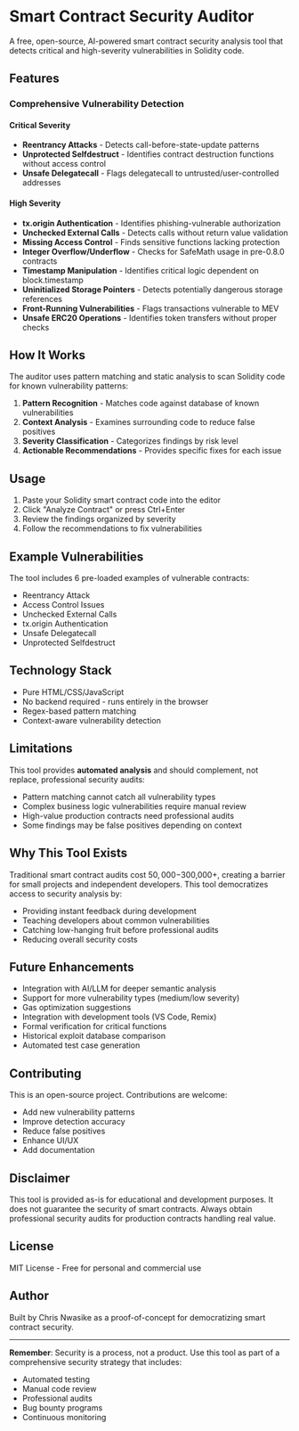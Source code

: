 # Smart Contract Security Auditor

A free, open-source, AI-powered smart contract security analysis tool that detects critical and high-severity vulnerabilities in Solidity code.

## Features

### Comprehensive Vulnerability Detection

#### Critical Severity
- **Reentrancy Attacks** - Detects call-before-state-update patterns
- **Unprotected Selfdestruct** - Identifies contract destruction functions without access control
- **Unsafe Delegatecall** - Flags delegatecall to untrusted/user-controlled addresses

#### High Severity
- **tx.origin Authentication** - Identifies phishing-vulnerable authorization
- **Unchecked External Calls** - Detects calls without return value validation
- **Missing Access Control** - Finds sensitive functions lacking protection
- **Integer Overflow/Underflow** - Checks for SafeMath usage in pre-0.8.0 contracts
- **Timestamp Manipulation** - Identifies critical logic dependent on block.timestamp
- **Uninitialized Storage Pointers** - Detects potentially dangerous storage references
- **Front-Running Vulnerabilities** - Flags transactions vulnerable to MEV
- **Unsafe ERC20 Operations** - Identifies token transfers without proper checks

## How It Works

The auditor uses pattern matching and static analysis to scan Solidity code for known vulnerability patterns:

1. **Pattern Recognition** - Matches code against database of known vulnerabilities
2. **Context Analysis** - Examines surrounding code to reduce false positives
3. **Severity Classification** - Categorizes findings by risk level
4. **Actionable Recommendations** - Provides specific fixes for each issue

## Usage

1. Paste your Solidity smart contract code into the editor
2. Click "Analyze Contract" or press Ctrl+Enter
3. Review the findings organized by severity
4. Follow the recommendations to fix vulnerabilities

## Example Vulnerabilities

The tool includes 6 pre-loaded examples of vulnerable contracts:
- Reentrancy Attack
- Access Control Issues
- Unchecked External Calls
- tx.origin Authentication
- Unsafe Delegatecall
- Unprotected Selfdestruct

## Technology Stack

- Pure HTML/CSS/JavaScript
- No backend required - runs entirely in the browser
- Regex-based pattern matching
- Context-aware vulnerability detection

## Limitations

This tool provides **automated analysis** and should complement, not replace, professional security audits:

- Pattern matching cannot catch all vulnerability types
- Complex business logic vulnerabilities require manual review
- High-value production contracts need professional audits
- Some findings may be false positives depending on context

## Why This Tool Exists

Traditional smart contract audits cost $50,000-$300,000+, creating a barrier for small projects and independent developers. This tool democratizes access to security analysis by:

- Providing instant feedback during development
- Teaching developers about common vulnerabilities
- Catching low-hanging fruit before professional audits
- Reducing overall security costs

## Future Enhancements

- Integration with AI/LLM for deeper semantic analysis
- Support for more vulnerability types (medium/low severity)
- Gas optimization suggestions
- Integration with development tools (VS Code, Remix)
- Formal verification for critical functions
- Historical exploit database comparison
- Automated test case generation

## Contributing

This is an open-source project. Contributions are welcome:
- Add new vulnerability patterns
- Improve detection accuracy
- Reduce false positives
- Enhance UI/UX
- Add documentation

## Disclaimer

This tool is provided as-is for educational and development purposes. It does not guarantee the security of smart contracts. Always obtain professional security audits for production contracts handling real value.

## License

MIT License - Free for personal and commercial use

## Author

Built by Chris Nwasike as a proof-of-concept for democratizing smart contract security.

---

**Remember**: Security is a process, not a product. Use this tool as part of a comprehensive security strategy that includes:
- Automated testing
- Manual code review
- Professional audits
- Bug bounty programs
- Continuous monitoring
